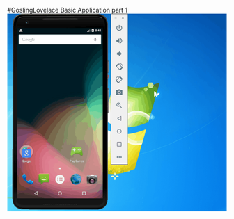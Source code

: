 #GoslingLovelace Basic Application
part 1
![Demo](https://github.com/huixiaoyang/GoslingLovelaceApplicationBasic/blob/master/demo_1.gif)
